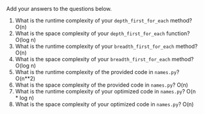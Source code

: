 Add your answers to the questions below.

1. What is the runtime complexity of your `depth_first_for_each` method?
O(n)
2. What is the space complexity of your `depth_first_for_each` function?
O(log n)
3. What is the runtime complexity of your `breadth_first_for_each` method?
O(n)
4. What is the space complexity of your `breadth_first_for_each` method?
O(log n)
5. What is the runtime complexity of the provided code in `names.py`?
O(n**2)
6. What is the space complexity of the provided code in `names.py`?
O(n)
7. What is the runtime complexity of your optimized code in `names.py`?
O(n * log n)
8. What is the space complexity of your optimized code in `names.py`?
O(n)